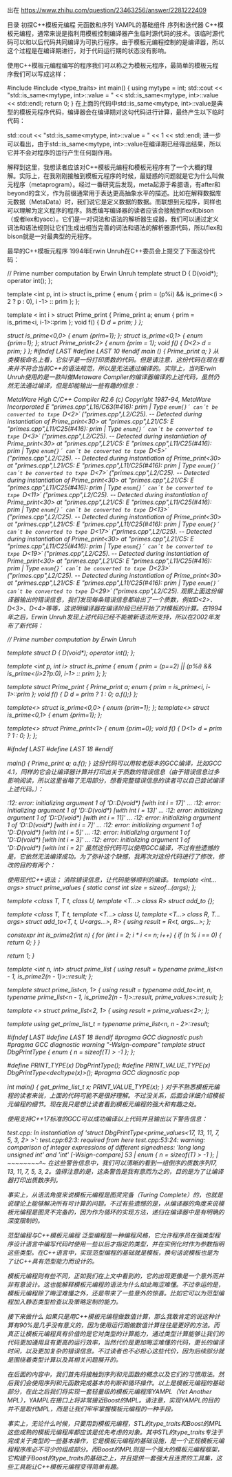 出在
https://www.zhihu.com/question/23463256/answer/2281222409
​

目录
初探C++模板元编程
元函数和序列
YAMPL的基础组件
序列和迭代器
C++模板元编程，通常来说是指利用模板控制编译器产生临时源代码的技术。该临时源代码可以和以后代码共同编译为可执行程序。由于模板元编程控制的是编译器，所以这个过程是在编译期进行，对于代码运行期的状态没有影响。

使用C++模板元编程编写的程序我们可以称之为模板元程序，最简单的模板元程序我们可以写成这样：

#include <iostream>
#include <type_traits>
int main() {
  using mytype = int;
  std::cout << "std::is_same<mytype, int>::value = "
            << std::is_same<mytype, int>::value << std::endl;
  return 0;
}
在上面的代码中std::is_same<mytype, int>::value是典型的模板元程序代码，编译器会在编译期对这句代码进行计算，最终产生以下临时代码：

std::cout << "std::is_same<mytype, int>::value = "
            << 1 << std::endl;
进一步可以看出，由于std::is_same<mytype, int>::value在编译期已经得出结果，所以它并不会对程序的运行产生任何副作用。

解释到这里，我想读者应该对C++模板元编程和模板元程序有了一个大概的理解。实际上，在我刚刚接触到模板元程序的时候，最疑惑的问题就是它为什么叫做元程序（metaprogram）。经过一番研究后发现，meta起源于希腊语，有after和beyond的含义，作为前缀通常用于表达更高抽象水平的描述。比如在解释数据库元数据（MetaData）时，我们说它是定义数据的数据。而联想到元程序，同样也可以理解为定义程序的程序。熟悉编写编译器的读者应该会接触到flex和bison（或者lex和yacc）。它们是一对词法和语法的解析器生成器，我们可以通过定义词法和语法规则让它们生成出相当完善的词法和语法的解析器源代码，所以flex和bison就是一对最典型的元程序。

最早的C++模板元程序
1994年Erwin Unruh在C++委员会上提交了下面这份代码：

// Prime number computation by Erwin Unruh
template <int i> struct D { D(void*); operator int(); };

template <int p, int i> struct is_prime {
    enum { prim = (p%i) && is_prime<(i > 2 ? p : 0), i -1> :: prim };
    };

template < int i > struct Prime_print {
    Prime_print<i-1> a;
    enum { prim = is_prime<i, i-1>::prim };
    void f() { D<i> d = prim; }
    };

struct is_prime<0,0> { enum {prim=1}; };
struct is_prime<0,1> { enum {prim=1}; };
struct Prime_print<2> { enum {prim = 1}; void f() { D<2> d = prim; } };
#ifndef LAST
#define LAST 10
#endif
main () {
    Prime_print<LAST> a;
    }
从类模板命名上看，它似乎是一份打印质数的代码。但是请注意，这份代码在现在看来并不符合当前C++的语法规范，所以是无法通过编译的。实际上，当时Erwin Unruh使用的是一款叫做Metaware Compiler的编译器编译的上述代码，虽然仍然无法通过编译，但是却能输出一些有趣的信息：

MetaWare High C/C++ Compiler R2.6
(c) Copyright 1987-94, MetaWare Incorporated
E "primes.cpp",L16/C63(#416):   prim
|    Type `enum{}´ can´t be converted to txpe `D<2>´ ("primes.cpp",L2/C25).
-- Detected during instantiation of Prime_print<30> at "primes.cpp",L21/C5:
E "primes.cpp",L11/C25(#416):   prim
|    Type `enum{}´ can´t be converted to txpe `D<3>´ ("primes.cpp",L2/C25).
-- Detected during instantiation of Prime_print<30> at "primes.cpp",L21/C5:
E "primes.cpp",L11/C25(#416):   prim
|    Type `enum{}´ can´t be converted to txpe `D<5>´ ("primes.cpp",L2/C25).
-- Detected during instantiation of Prime_print<30> at "primes.cpp",L21/C5:
E "primes.cpp",L11/C25(#416):   prim
|    Type `enum{}´ can´t be converted to txpe `D<7>´ ("primes.cpp",L2/C25).
-- Detected during instantiation of Prime_print<30> at "primes.cpp",L21/C5:
E "primes.cpp",L11/C25(#416):   prim
|    Type `enum{}´ can´t be converted to txpe `D<11>´ ("primes.cpp",L2/C25).
-- Detected during instantiation of Prime_print<30> at "primes.cpp",L21/C5:
E "primes.cpp",L11/C25(#416):   prim
|    Type `enum{}´ can´t be converted to txpe `D<13>´ ("primes.cpp",L2/C25).
-- Detected during instantiation of Prime_print<30> at "primes.cpp",L21/C5:
E "primes.cpp",L11/C25(#416):   prim
|    Type `enum{}´ can´t be converted to txpe `D<17>´ ("primes.cpp",L2/C25).
-- Detected during instantiation of Prime_print<30> at "primes.cpp",L21/C5:
E "primes.cpp",L11/C25(#416):   prim
|    Type `enum{}´ can´t be converted to txpe `D<19>´ ("primes.cpp",L2/C25).
-- Detected during instantiation of Prime_print<30> at "primes.cpp",L21/C5:
E "primes.cpp",L11/C25(#416):   prim
|    Type `enum{}´ can´t be converted to txpe `D<23>´ ("primes.cpp",L2/C25).
-- Detected during instantiation of Prime_print<30> at "primes.cpp",L21/C5:
E "primes.cpp",L11/C25(#416):   prim
|    Type `enum{}´ can´t be converted to txpe `D<29>´ ("primes.cpp",L2/C25).
观察上面这份编译器输出的错误信息，我们发现每条错误信息都给出了一个质数，例如D<2>、D<3>、D<4>等等，这说明编译器在编译阶段已经开始了对模板的计算。在1994年之后，Erwin Unruh发现上述代码已经不能被新语法所支持，所以在2002年发布了新代码：

// Prime number computation by Erwin Unruh

template <int i> struct D { D(void*); operator int(); };

template <int p, int i> struct is_prime {
 enum { prim = (p==2) || (p%i) && is_prime<(i>2?p:0), i-1> :: prim };
};

template <int i> struct Prime_print {
 Prime_print<i-1> a;
 enum { prim = is_prime<i, i-1>::prim };
 void f() { D<i> d = prim ? 1 : 0; a.f();}
};

template<> struct is_prime<0,0> { enum {prim=1}; };
template<> struct is_prime<0,1> { enum {prim=1}; };

template<> struct Prime_print<1> {
 enum {prim=0};
 void f() { D<1> d = prim ? 1 : 0; };
};

#ifndef LAST
#define LAST 18
#endif

main() {
 Prime_print<LAST> a;
 a.f();
}
这份代码可以用较老版本的GCC编译，比如GCC 4.1，同样的它会让编译器计算并打印出关于质数的错误信息（由于错误信息过多影响阅读，所以这里省略了无用部分，想看完整错误信息的读者可以自己尝试编译上述代码。）：

<source>:12: error:   initializing argument 1 of 'D<i>::D(void*) [with int i = 17]'
...
<source>:12: error:   initializing argument 1 of 'D<i>::D(void*) [with int i = 13]'
...
<source>:12: error:   initializing argument 1 of 'D<i>::D(void*) [with int i = 11]'
...
<source>:12: error:   initializing argument 1 of 'D<i>::D(void*) [with int i = 7]'
...
<source>:12: error:   initializing argument 1 of 'D<i>::D(void*) [with int i = 5]'
...
<source>:12: error:   initializing argument 1 of 'D<i>::D(void*) [with int i = 3]'
...
<source>:12: error:   initializing argument 1 of 'D<i>::D(void*) [with int i = 2]'
虽然这份代码可以使用GCC编译，不过有些遗憾的是，它依然无法编译成功。为了弥补这个缺憾，我再次对这份代码进行了修改，修改的目的有两个：

使用现代C++语法；
消除错误信息，让代码能够顺利的编译。
template <int... args>
struct prime_values {
  static const int size = sizeof...(args);
};

template <class T, T t, class U, template <T...> class R>
struct add_to {};

template <class T, T t, template <T...> class U, template <T...> class R,
          T... args>
struct add_to<T, t, U<args...>, R> {
  using result = R<t, args...>;
};

constexpr int is_prime2(int n) {
  for (int i = 2; i * i <= n; i++) {
    if (n % i == 0) {
      return 0;
    }
  }

  return 1;
}

template <int n, int>
struct prime_list {
  using result = typename prime_list<n - 1, is_prime2(n - 1)>::result;
};

template <int n>
struct prime_list<n, 1> {
  using result =
      typename add_to<int, n,
                      typename prime_list<n - 1, is_prime2(n - 1)>::result,
                      prime_values>::result;
};

template <>
struct prime_list<2, 1> {
  using result = prime_values<2>;
};

template <int n>
using get_prime_list_t = typename prime_list<n, n - 2>::result;

#ifndef LAST
#define LAST 18
#endif
#pragma GCC diagnostic push
#pragma GCC diagnostic warning "-Wsign-compare"
template <class T>
struct DbgPrintType {
  enum { n = sizeof(T) > -1 };
};

#define PRINT_TYPE(x) DbgPrintType<x>();
#define PRINT_VALUE_TYPE(x) DbgPrintType<decltype(x)>();
#pragma GCC diagnostic pop

int main() {
  get_prime_list_t<LAST> x;
  PRINT_VALUE_TYPE(x);
}
对于不熟悉模板元编程的读者来说，上面的代码可能不是很好理解。不过没关系，后面会详细介绍模板元编程的细节。现在我只是想让读者看到模板元编程的强大和有趣之处。

使用支持C++17标准的GCC可以成功编译以上代码并且输出以下警告信息：

test.cpp: In instantiation of 'struct DbgPrintType<prime_values<17, 13, 11, 7, 5, 3, 2> >':
test.cpp:62:3:   required from here
test.cpp:53:24: warning: comparison of integer expressions of different signedness: 'long long unsigned int' and 'int' [-Wsign-compare]
   53 |   enum { n = sizeof(T) > -1 };
      |              ~~~~~~~~~~^~~~
在这些警告信息中，我们可以清晰的看到一组倒序的质数序列17, 13, 11, 7, 5, 3, 2。值得注意的是，这条警告是我有意而为之的，目的是为了让编译器打印出质数序列。

事实上，从语法角度来说模板元编程是图灵完备（Turing Complete）的，也就是说理论上能够解决所有可计算的问题。不过有些遗憾的是，从编译器的角度来说模板元编程是图灵不完备的，因为作为循环的实现方法，递归在编译器中是有明确的深度限制的。

范型编程与C++模板元编程
泛型编程是一种编程风格，它允许程序员在强类型程序设计语言中编写代码时使用一些以后才指定的类型，并在实例化时作为参数指明这些类型。在C++语言中，实现范型编程的基础就是模板，换句话说模板也是为了让C++具有范型能力而设计的。

模板元编程则有些不同，正如我们在上文中看到的，它的出现更像是一个意外而并非有意设计。这也能解释模板元编程的语法为什么如此晦涩难懂。不过幸运的是，模板元编程除了晦涩难懂之外，还是带来了一些意外的惊喜。比如它可以为范型编程加入静态类型检查以及策略定制的能力。

接下来做什么
如果只是用C++模板元编程做数值计算，那么我敢肯定的说这种计算有90%是几乎没有意义的，因为使用运行期做数值计算往往是更好的方法。而真正让模板元编程具有价值的是它对类型的计算能力，通过类型计算能够让我们的代码更加通用且有更高的运行效率，当然代价是更加晦涩难懂的代码，更长的编译时间，以及更加复杂的错误信息。不过读者也不必担心这些代价，因为后续部分就是围绕着类型计算以及其相关问题展开的。

在后面的内容中，我们首先将接触到序列和元函数的概念以及它们的习惯用法。然后我们会使用序列和元函数完成基本的判断和循环操作。以上是模板元编程的基础部分，在此之后我们将实现一套轻量级的模板元编程库YAMPL（Yet Another MPL），YAMPL在接口上将非常接近Boost的MPL。请注意，实现YAMPL的目的并不是取代MPL，而是让我们牢牢掌握模板元编程的一种手段。

事实上，无论什么时候，只要用到模板元编程，STL的type_traits和Boost的MPL这些成熟的模板元编程库都应该是优先考虑的对象。其中STL的type_traits专注于完成关于类型的一些基本操作，它是模板元编程的基础设施，是一个正规模板元编程程序库必不可少的组成部分。而Boost的MPL则是一个强大的模板元编程框架，它构建于Boost的type_traits的基础之上，并且提供一套强大且连贯的工具集，这些工具能让C++模板元编程变得简单有趣。


